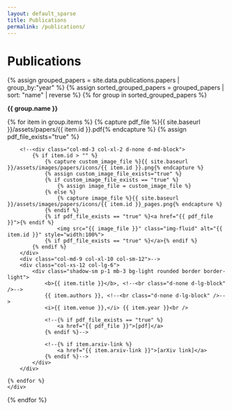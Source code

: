 ```yaml
---
layout: default_sparse
title: Publications
permalink: /publications/
---
```


# Publications

<div>
{% assign grouped_papers = site.data.publications.papers | group_by:"year" %}
{% assign sorted_grouped_papers = grouped_papers | sort: "name" | reverse %}
{% for group in sorted_grouped_papers %}
	<p><b>{{ group.name }}</b></p>
	<div class="row align-items-center ">
	{% for item in group.items %}
		{% capture pdf_file %}{{ site.baseurl }}/assets/papers/{{ item.id }}.pdf{% endcapture %}
		{% assign pdf_file_exists="true" %}

	
		<!--<div class="col-md-3 col-xl-2 d-none d-md-block">
			{% if item.id > "" %}
				{% capture custom_image_file %}{{ site.baseurl }}/assets/images/papers/icons/{{ item.id }}.png{% endcapture %}
				{% assign custom_image_file_exists="true" %}
				{% if custom_image_file_exists == "true" %}
					{% assign image_file = custom_image_file %}
				{% else %}
					{% capture image_file %}{{ site.baseurl }}/assets/images/papers/icons/{{ item.id }}_pages.png{% endcapture %}
				{% endif %}
				{% if pdf_file_exists == "true" %}<a href="{{ pdf_file }}">{% endif %}
					<img src="{{ image_file }}" class="img-fluid" alt="{{ item.id }}" style="width:100%">
				{% if pdf_file_exists == "true" %}</a>{% endif %}
			{% endif %}
		</div>
		<div class="col-md-9 col-xl-10 col-sm-12">-->
		<div class="col-xs-12 col-lg-6">
			<div class="shadow-sm p-1 mb-3 bg-light rounded border border-light">
				<b>{{ item.title }}</b>, <!--<br class="d-none d-lg-block" />-->
				{{ item.authors }}, <!--<br class="d-none d-lg-block" />-->
				<i>{{ item.venue }},</i> {{ item.year }}<br />

				<!--{% if pdf_file_exists == "true" %}
					<a href="{{ pdf_file }}">[pdf]</a> 
				{% endif %}-->

				<!--{% if item.arxiv-link %}
					<a href="{{ item.arxiv-link }}">[arXiv link]</a> 
				{% endif %}-->
			</div>
		</div>
	
	{% endfor %}
	</div>
{% endfor %}
</div>


